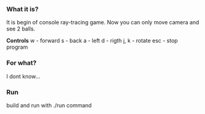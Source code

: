 ### What it is?
It is begin of console ray-tracing game.
Now you can only move camera and see 2 balls.

**Controls**
w - forward
s - back
a - left
d - rigth
j, k - rotate
esc - stop program

### For what?
I dont know...

### Run
build and run with ./run command